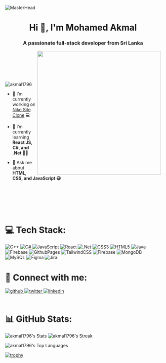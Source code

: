 ![MasterHead](https://qrangers.com/wp-content/uploads/2021/09/Banner-Introduction-to-3D-Animation.png)
<h1 align="center">Hi 👋, I'm Mohamed Akmal</h1>
<h3 align="center">A passionate full-stack developer from Sri Lanka</h3>
<img align="right" alr="Coding" width="400" src="https://camo.githubusercontent.com/862f48a9043e8165541b09a5a64d969f1c155e0768a90e7a3d56f36efd8a82b3/68747470733a2f2f7777772e77656232347a6f6e652e636f6d2f77702d636f6e74656e742f75706c6f6164732f323032322f31302f34363230372d70726f6772616d6d65722d312e676966">
<br/><br/><br/><br/><br/>

<p align="left"> <img src="https://komarev.com/ghpvc/?username=akmal1796&label=Profile%20views&color=0e75b6&style=flat" alt="akmal1796" /> </p>


- 🔭 I’m currently working on [Nike Site Clone](https://github.com/Akmal1796/Nike) 💻

- 🌱 I’m currently learning **React JS, C#, and .Net 👨‍💻**

- 💬 Ask me about **HTML, CSS, and JavaScript 😃**

<br/>
<br/><br/>
<br/>
<br/>

# 💻 Tech Stack:
![C++](https://img.shields.io/badge/c++-%2300599C.svg?style=for-the-badge&logo=c%2B%2B&logoColor=white) ![C#](https://img.shields.io/badge/c%23-%23239120.svg?style=for-the-badge&logo=csharp&logoColor=white) ![JavaScript](https://img.shields.io/badge/javascript-%23323330.svg?style=for-the-badge&logo=javascript&logoColor=%23F7DF1E) ![React](https://img.shields.io/badge/react-%2320232a.svg?style=for-the-badge&logo=react&logoColor=%2361DAFB) ![.Net](https://img.shields.io/badge/.NET-5C2D91?style=for-the-badge&logo=.net&logoColor=white) ![CSS3](https://img.shields.io/badge/css3-%231572B6.svg?style=for-the-badge&logo=css3&logoColor=white) ![HTML5](https://img.shields.io/badge/html5-%23E34F26.svg?style=for-the-badge&logo=html5&logoColor=white) ![Java](https://img.shields.io/badge/java-%23ED8B00.svg?style=for-the-badge&logo=openjdk&logoColor=white) ![Firebase](https://img.shields.io/badge/firebase-%23039BE5.svg?style=for-the-badge&logo=firebase) ![GithubPages](https://img.shields.io/badge/github%20pages-121013?style=for-the-badge&logo=github&logoColor=white) ![TailwindCSS](https://img.shields.io/badge/tailwindcss-%2338B2AC.svg?style=for-the-badge&logo=tailwind-css&logoColor=white) ![Firebase](https://img.shields.io/badge/firebase-a08021?style=for-the-badge&logo=firebase&logoColor=ffcd34) ![MongoDB](https://img.shields.io/badge/MongoDB-%234ea94b.svg?style=for-the-badge&logo=mongodb&logoColor=white) ![MySQL](https://img.shields.io/badge/mysql-4479A1.svg?style=for-the-badge&logo=mysql&logoColor=white) ![Figma](https://img.shields.io/badge/figma-%23F24E1E.svg?style=for-the-badge&logo=figma&logoColor=white) ![Jira](https://img.shields.io/badge/jira-%230A0FFF.svg?style=for-the-badge&logo=jira&logoColor=white)


# 💠 Connect with me:
<div align="left">
<a href="https://github.com/akmal1796" target="_blank">
<img src=https://img.shields.io/badge/github-%2324292e.svg?&style=for-the-badge&logo=github&logoColor=white alt=github style="margin-bottom: 5px;" />
</a>
<a href="https://twitter.com/akmal_official_" target="_blank">
<img src=https://img.shields.io/badge/twitter-%2300acee.svg?&style=for-the-badge&logo=twitter&logoColor=white alt=twitter style="margin-bottom: 5px;" />
</a>
<a href="https://linkedin.com/in/mohamed-akmal" target="_blank">
<img src=https://img.shields.io/badge/linkedin-%231E77B5.svg?&style=for-the-badge&logo=linkedin&logoColor=white alt=linkedin style="margin-bottom: 5px;" />
</a>  
</div> 
<br/>

# 📊 GitHub Stats:
  
![akmal1796's Stats](https://github-readme-stats.vercel.app/api?username=akmal1796&theme=vue-dark&show_icons=true&hide_border=true&count_private=true_card_width=1000px) ![akmal1796's Streak](https://github-readme-streak-stats.herokuapp.com/?user=akmal1796&theme=vue-dark&hide_border=true)

![akmal1796's Top Languages](https://github-readme-stats.vercel.app/api/top-langs/?username=akmal1796&theme=vue-dark&show_icons=true&hide_border=true&layout=compact)

[![trophy](https://github-profile-trophy.vercel.app/?username=akmal1796&theme=onedark)](https://github.com/ryo-ma/github-profile-trophy)


